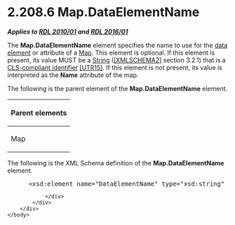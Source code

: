 <html dir="LTR" xmlns:mshelp="http://msdn.microsoft.com/mshelp" xmlns:ddue="http://ddue.schemas.microsoft.com/authoring/2003/5" xmlns:xlink="http://www.w3.org/1999/xlink" xmlns:tool="http://www.microsoft.com/tooltip">
    <head>
        <meta http-equiv="Content-Type" content="text/html; CHARSET=utf-8"></meta>
        <meta name="save" content="history"></meta>
        <title>2.208.6 Map.DataElementName</title>
        <xml>
            <mshelp:toctitle title="2.208.6 Map.DataElementName"></mshelp:toctitle>
            <mshelp:rltitle title="[MS-RDL]: Map.DataElementName"></mshelp:rltitle>
            <mshelp:keyword index="A" term="5097f416-4917-4abe-86ce-3bdd36fd4189"></mshelp:keyword>
            <mshelp:attr name="DCSext.ContentType" value="open specification"></mshelp:attr>
            <mshelp:attr name="AssetID" value="5097f416-4917-4abe-86ce-3bdd36fd4189"></mshelp:attr>
            <mshelp:attr name="TopicType" value="kbRef"></mshelp:attr>
            <mshelp:attr name="DCSext.Title" value="[MS-RDL]: Map.DataElementName" />
        </xml>
    </head>
    <body>
        <div id="header">
            <h1 class="heading">2.208.6 Map.DataElementName</h1>
        </div>
        <div id="mainSection">
            <div id="mainBody">
                <div id="allHistory" class="saveHistory"></div>
                <div id="sectionSection0" class="section" name="collapseableSection">
                    

<p><b><i>Applies to </i></b><a href="3428e690-a348-4ec7-8a6a-8efb42d2cdee.md"><b><i>RDL 2010/01</i></b></a><b><i>
and </i></b><a href="52ce3983-2bfc-4e72-9359-42aaf5fe4509.md"><b><i>RDL 2016/01</i></b></a></p>

<p>The <b>Map.DataElementName</b> element specifies the name to
use for the <a href="b2482b3f-74ab-4ca8-a9e5-c07955011743.md#gt_ea885285-50a5-4fab-ad19-90adda04d6c9">data element</a>
or attribute of a <a href="fd166dd8-6772-4507-b3f6-50a2b7cfd6ac.md">Map</a>.
This element is optional. If this element is present, its value MUST be a <a href="1ed81ef3-a683-45e3-aaad-bd2bbe71bc3d.md">String</a> (<a href="https://go.microsoft.com/fwlink/?LinkId=90610">[XMLSCHEMA2]</a> section
3.2.1) that is a <a href="b2482b3f-74ab-4ca8-a9e5-c07955011743.md#gt_cb2ad790-a668-429f-84fa-f3dd67517e9b">CLS-compliant
identifier</a> <a href="https://go.microsoft.com/fwlink/?LinkId=147989">[UTR15]</a>.
If this element is not present, its value is interpreted as the <b>Name</b>
attribute of the map.</p>

<p>The following is the parent element of the <b>Map.DataElementName</b>
element. </p>

<table>
 <thead>
  <tr>
   <th>
   <p>Parent elements</p>
   </th>
  </tr>
 </thead>
 <tr>
  <td>
  <p>Map</p>
  </td>
 </tr>
</table>

<p>The following is the XML Schema definition of the <b>Map.DataElementName</b>
element.           </p>

<dl>
<dd>
<div><pre> &lt;xsd:element name=&quot;DataElementName&quot; type=&quot;xsd:string&quot; minOccurs=&quot;0&quot; /&gt;
</pre></div>
</dd></dl>


                </div>
            </div>
        </div>
    </body>
</html>